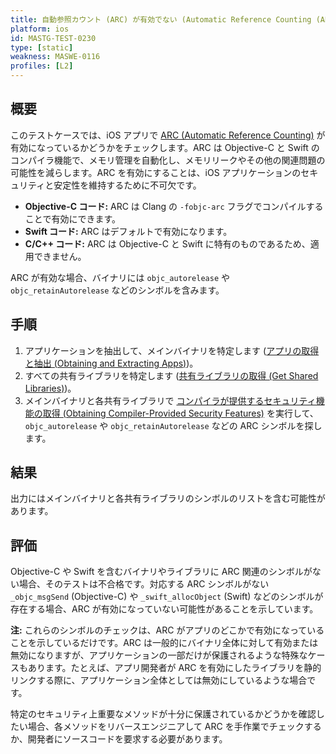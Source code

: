 ```yaml
---
title: 自動参照カウント (ARC) が有効でない (Automatic Reference Counting (ARC) not enabled)
platform: ios
id: MASTG-TEST-0230
type: [static]
weakness: MASWE-0116
profiles: [L2]
---
```


## 概要

このテストケースでは、iOS アプリで [ARC (Automatic Reference Counting)](../../../Document/0x04h-Testing-Code-Quality.md/#automatic-reference-counting) が有効になっているかどうかをチェックします。ARC は Objective-C と Swift のコンパイラ機能で、メモリ管理を自動化し、メモリリークやその他の関連問題の可能性を減らします。ARC を有効にすることは、iOS アプリケーションのセキュリティと安定性を維持するために不可欠です。

- **Objective-C コード:** ARC は Clang の `-fobjc-arc` フラグでコンパイルすることで有効にできます。
- **Swift コード:** ARC はデフォルトで有効になります。
- **C/C++ コード:** ARC は Objective-C と Swift に特有のものであるため、適用できません。

ARC が有効な場合、バイナリには `objc_autorelease` や `objc_retainAutorelease` などのシンボルを含みます。

## 手順

1. アプリケーションを抽出して、メインバイナリを特定します ([アプリの取得と抽出 (Obtaining and Extracting Apps)](../../../techniques/ios/MASTG-TECH-0054.md))。
2. すべての共有ライブラリを特定します ([共有ライブラリの取得 (Get Shared Libraries)](../../../techniques/ios/MASTG-TECH-0082.md))。
3. メインバイナリと各共有ライブラリで [コンパイラが提供するセキュリティ機能の取得 (Obtaining Compiler-Provided Security Features)](../../../techniques/ios/MASTG-TECH-0118.md) を実行して、`objc_autorelease` や `objc_retainAutorelease` などの ARC シンボルを探します。

## 結果

出力にはメインバイナリと各共有ライブラリのシンボルのリストを含む可能性があります。

## 評価

Objective-C や Swift を含むバイナリやライブラリに ARC 関連のシンボルがない場合、そのテストは不合格です。対応する ARC シンボルがない `_objc_msgSend` (Objective-C) や `_swift_allocObject` (Swift) などのシンボルが存在する場合、ARC が有効になっていない可能性があることを示しています。

**注:** これらのシンボルのチェックは、ARC がアプリのどこかで有効になっていることを示しているだけです。ARC は一般的にバイナリ全体に対して有効または無効になりますが、アプリケーションの一部だけが保護されるような特殊なケースもあります。たとえば、アプリ開発者が ARC を有効にしたライブラリを静的リンクする際に、アプリケーション全体としては無効にしているような場合です。

特定のセキュリティ上重要なメソッドが十分に保護されているかどうかを確認したい場合、各メソッドをリバースエンジニアして ARC を手作業でチェックするか、開発者にソースコードを要求する必要があります。
